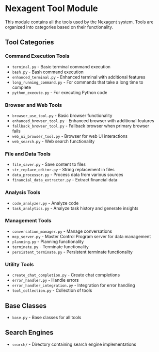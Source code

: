 # Nexagent Tool Module

This module contains all the tools used by the Nexagent system. Tools are organized into categories based on their functionality.

## Tool Categories

### Command Execution Tools
- `terminal.py` - Basic terminal command execution
- `bash.py` - Bash command execution
- `enhanced_terminal.py` - Enhanced terminal with additional features
- `long_running_command.py` - For commands that take a long time to complete
- `python_execute.py` - For executing Python code

### Browser and Web Tools
- `browser_use_tool.py` - Basic browser functionality
- `enhanced_browser_tool.py` - Enhanced browser with additional features
- `fallback_browser_tool.py` - Fallback browser when primary browser fails
- `web_ui_browser_tool.py` - Browser for web UI interactions
- `web_search.py` - Web search functionality

### File and Data Tools
- `file_saver.py` - Save content to files
- `str_replace_editor.py` - String replacement in files
- `data_processor.py` - Process data from various sources
- `financial_data_extractor.py` - Extract financial data

### Analysis Tools
- `code_analyzer.py` - Analyze code
- `task_analytics.py` - Analyze task history and generate insights

### Management Tools
- `conversation_manager.py` - Manage conversations
- `mcp_server.py` - Master Control Program server for data management
- `planning.py` - Planning functionality
- `terminate.py` - Terminate functionality
- `persistent_terminate.py` - Persistent terminate functionality

### Utility Tools
- `create_chat_completion.py` - Create chat completions
- `error_handler.py` - Handle errors
- `error_handler_integration.py` - Integration for error handling
- `tool_collection.py` - Collection of tools

## Base Classes
- `base.py` - Base classes for all tools

## Search Engines
- `search/` - Directory containing search engine implementations